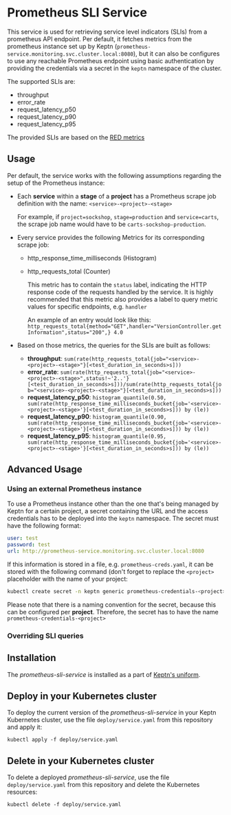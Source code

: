 # Prometheus SLI Service

This service is used for retrieving service level indicators (SLIs) from a prometheus API endpoint. Per default, it fetches metrics from the prometheus instance set up by Keptn
(`prometheus-service.monitoring.svc.cluster.local:8080`), but it can also be configures to use any reachable Prometheus endpoint using basic authentication by providing the credentials
via a secret in the `keptn` namespace of the cluster.

The supported SLIs are:

 - throughput
 - error_rate
 - request_latency_p50
 - request_latency_p90
 - request_latency_p95
 
The provided SLIs are based on the [RED metrics](https://grafana.com/files/grafanacon_eu_2018/Tom_Wilkie_GrafanaCon_EU_2018.pdf)

## Usage 

Per default, the service works with the following assumptions regarding the setup of the Prometheus instance:

 - Each **service** within a **stage** of a **project** has a Prometheus scrape job definition with the name: `<service>-<project>-<stage>`

    For example, if `project=sockshop`, `stage=production` and `service=carts`, the scrape job name would have to be `carts-sockshop-production`.
    
 - Every service provides the following Metrics for its corresponding scrape job:
     - http_response_time_milliseconds (Histogram)
     - http_requests_total (Counter)
     
       This metric has to contain the `status` label, indicating the HTTP response code of the requests handled by the service.
       It is highly recommended that this metric also provides a label to query metric values for specific endpoints, e.g. `handler`
       
       An example of an entry would look like this: `http_requests_total{method="GET",handler="VersionController.getInformation",status="200",} 4.0`
       
 - Based on those metrics, the queries for the SLIs are built as follows:
 
   - **throughput**: `sum(rate(http_requests_total{job="<service>-<project>-<stage>"}[<test_duration_in_seconds>s]))`
   - **error_rate**: `sum(rate(http_requests_total{job="<service>-<project>-<stage>",status!~'2..'}[<test_duration_in_seconds>s]))/sum(rate(http_requests_total{job="<service>-<project>-<stage>"}[<test_duration_in_seconds>s]))`
   - **request_latency_p50**: `histogram_quantile(0.50, sum(rate(http_response_time_milliseconds_bucket{job='<service>-<project>-<stage>'}[<test_duration_in_seconds>s])) by (le))`
   - **request_latency_p90**: `histogram_quantile(0.90, sum(rate(http_response_time_milliseconds_bucket{job='<service>-<project>-<stage>'}[<test_duration_in_seconds>s])) by (le))`
   - **request_latency_p95**: `histogram_quantile(0.95, sum(rate(http_response_time_milliseconds_bucket{job='<service>-<project>-<stage>'}[<test_duration_in_seconds>s])) by (le))` 
   
## Advanced Usage

### Using an external Prometheus instance
To use a Prometheus instance other than the one that's being managed by Keptn for a certain project, a secret containing the URL and the access credentials has to be deployed into the `keptn` namespace. The secret must have the following format:

```yaml
user: test
password: test
url: http://prometheus-service.monitoring.svc.cluster.local:8080
```

If this information is stored in a file, e.g. `prometheus-creds.yaml`, it can be stored with the following command (don't forget to replace the `<project>` placeholder with the name of your project:

```bash
kubectl create secret -n keptn generic prometheus-credentials-<project> --from-file=prometheus-credentials=./mock_secret.yaml
```

Please note that there is a naming convention for the secret, because this can be configured per **project**. Therefore, the secret has to have the name `prometheus-credentials-<project>`


### Overriding SLI queries



    
    

## Installation

The *prometheus-sli-service* is installed as a part of [Keptn's uniform](https://keptn.sh).

## Deploy in your Kubernetes cluster

To deploy the current version of the *prometheus-sli-service* in your Keptn Kubernetes cluster, use the file `deploy/service.yaml` from this repository and apply it:

```console
kubectl apply -f deploy/service.yaml
```

## Delete in your Kubernetes cluster

To delete a deployed *prometheus-sli-service*, use the file `deploy/service.yaml` from this repository and delete the Kubernetes resources:

```console
kubectl delete -f deploy/service.yaml
```
